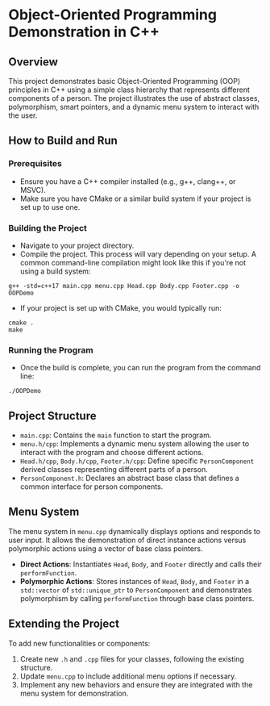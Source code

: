# Object-Oriented Programming Demonstration in C++

## Overview

This project demonstrates basic Object-Oriented Programming (OOP) principles in C++ using a simple class hierarchy that represents different components of a person. The project illustrates the use of abstract classes, polymorphism, smart pointers, and a dynamic menu system to interact with the user.

## How to Build and Run

### Prerequisites

- Ensure you have a C++ compiler installed (e.g., g++, clang++, or MSVC).
- Make sure you have CMake or a similar build system if your project is set up to use one.

### Building the Project

- Navigate to your project directory.
- Compile the project. This process will vary depending on your setup. A common command-line compilation might look like this if you're not using a build system:
```
g++ -std=c++17 main.cpp menu.cpp Head.cpp Body.cpp Footer.cpp -o OOPDemo
```
- If your project is set up with CMake, you would typically run:
```
cmake .
make
```

### Running the Program

- Once the build is complete, you can run the program from the command line:
```
./OOPDemo
```

## Project Structure

- `main.cpp`: Contains the `main` function to start the program.
- `menu.h/cpp`: Implements a dynamic menu system allowing the user to interact with the program and choose different actions.
- `Head.h/cpp`, `Body.h/cpp`, `Footer.h/cpp`: Define specific `PersonComponent` derived classes representing different parts of a person.
- `PersonComponent.h`: Declares an abstract base class that defines a common interface for person components.

## Menu System

The menu system in `menu.cpp` dynamically displays options and responds to user input. It allows the demonstration of direct instance actions versus polymorphic actions using a vector of base class pointers.

- **Direct Actions**: Instantiates `Head`, `Body`, and `Footer` directly and calls their `performFunction`.
- **Polymorphic Actions**: Stores instances of `Head`, `Body`, and `Footer` in a `std::vector` of `std::unique_ptr` to `PersonComponent` and demonstrates polymorphism by calling `performFunction` through base class pointers.

## Extending the Project

To add new functionalities or components:

1. Create new `.h` and `.cpp` files for your classes, following the existing structure.
2. Update `menu.cpp` to include additional menu options if necessary.
3. Implement any new behaviors and ensure they are integrated with the menu system for demonstration.
